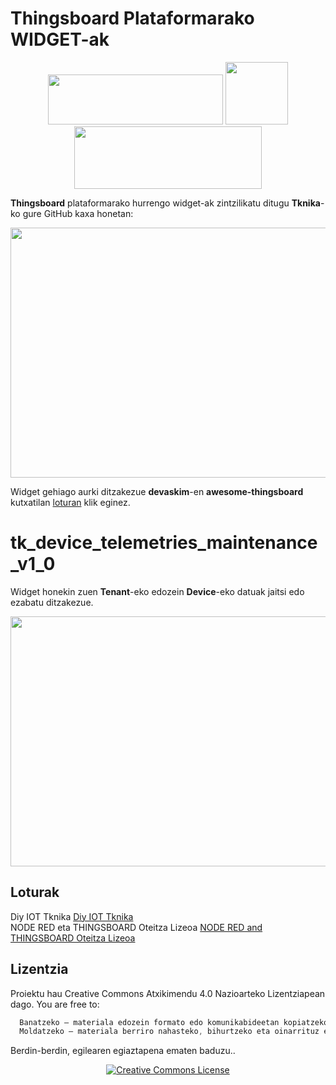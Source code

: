 # Thingsboard Plataformarako WIDGET-ak
<p align="center">
  <img src="Tknika.github.io/thingsboard-widgets/tree/main/Irudiak/tknika.png" width="280" height="80">
  <img src="Tknika.github.io/thingsboard-widgets/Irudiak/White.png" width="100" height="100">
  <img src="Tknika.github.io/thingsboard-widgets/Irudiak/Thingsboard.png" width="300" height="100">
</p>

**Thingsboard** plataformarako hurrengo widget-ak zintzilikatu ditugu **Tknika**-ko gure GitHub kaxa honetan: 
<p align="center">
  <img src="https://Tknika.github.io/thingsboard-widgets/Irudiak/Widget_library_image.png" width="800" height="400">
</p>

Widget gehiago aurki ditzakezue **devaskim**-en **awesome-thingsboard** kutxatilan [loturan]([https://demo.thingsboard.io/dashboard/71711470-d8d3-11ef-9dbc-834dadad7dd9?publicId=3cd10c30-53e6-11ed-a339-0708081d40ce](https://github.com/devaskim/awesome-thingsboard)) klik eginez.


# tk_device_telemetries_maintenance_v1_0

Widget honekin zuen **Tenant**-eko edozein **Device**-eko datuak jaitsi edo ezabatu ditzakezue.

<p align="center">
  <img src="https://Tknika.github.io/thingsboard-widgets/Irudiak/tk_device_maintenance_photo.png" width="800" height="400">
</p>

## Loturak                            
 
Diy IOT Tknika [Diy IOT Tknika](https://www.youtube.com/watch?v=z61bxGR6Poo&list=PLOYSs5_FlYNtzRIuRgQhgzTNdCzludb6r&index=24)  
NODE RED eta THINGSBOARD Oteitza Lizeoa [NODE RED and THINGSBOARD Oteitza Lizeoa](https://www.youtube.com/playlist?list=PLLzgegoyyqcNHDIyPvh3pWa9Zu6rSWcN-)

## Lizentzia

Proiektu hau Creative Commons Atxikimendu 4.0 Nazioarteko Lizentziapean dago. 
You are free to:
```cpp
  Banatzeko — materiala edozein formato edo komunikabideetan kopiatzeko eta berriro banatzeko.
  Moldatzeko — materiala berriro nahasteko, bihurtzeko eta oinarrituz egiten den guztia, merkataritzarako ere.
```

Berdin-berdin, egilearen egiaztapena ematen baduzu..
<p align="center"> <a href="https://creativecommons.org/licenses/by/4.0/"> <img src="https://i.creativecommons.org/l/by/4.0/88x31.png" alt="Creative Commons License"> </a> </p>
